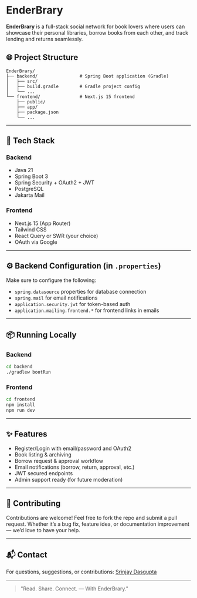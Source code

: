 # EnderBrary

**EnderBrary** is a full-stack social network for book lovers where users can showcase their personal libraries, borrow books from each other, and track lending and returns seamlessly.

## 🌐 Project Structure

```
EnderBrary/
├── backend/                # Spring Boot application (Gradle)
│   ├── src/
│   ├── build.gradle        # Gradle project config
│   └── ...
└── frontend/               # Next.js 15 frontend
    ├── public/
    ├── app/
    ├── package.json
    └── ...
```

---

## 🚀 Tech Stack

### Backend

* Java 21
* Spring Boot 3
* Spring Security + OAuth2 + JWT
* PostgreSQL
* Jakarta Mail

### Frontend

* Next.js 15 (App Router)
* Tailwind CSS
* React Query or SWR (your choice)
* OAuth via Google

---

## ⚙️ Backend Configuration (in `.properties`)

Make sure to configure the following:

* `spring.datasource` properties for database connection
* `spring.mail` for email notifications
* `application.security.jwt` for token-based auth
* `application.mailing.frontend.*` for frontend links in emails

---

## 📦 Running Locally

### Backend

```bash
cd backend
./gradlew bootRun
```

### Frontend

```bash
cd frontend
npm install
npm run dev
```

---

## ✨ Features

* Register/Login with email/password and OAuth2
* Book listing & archiving
* Borrow request & approval workflow
* Email notifications (borrow, return, approval, etc.)
* JWT secured endpoints
* Admin support ready (for future moderation)

---

## 🤝 Contributing

Contributions are welcome! Feel free to fork the repo and submit a pull request.
Whether it’s a bug fix, feature idea, or documentation improvement — we’d love to have your help.

---

## 📬 Contact

For questions, suggestions, or contributions: [Srinjay Dasgupta](https://github.com/SRINJAYDASGUPTA-Git)

---

> "Read. Share. Connect. — With EnderBrary."
